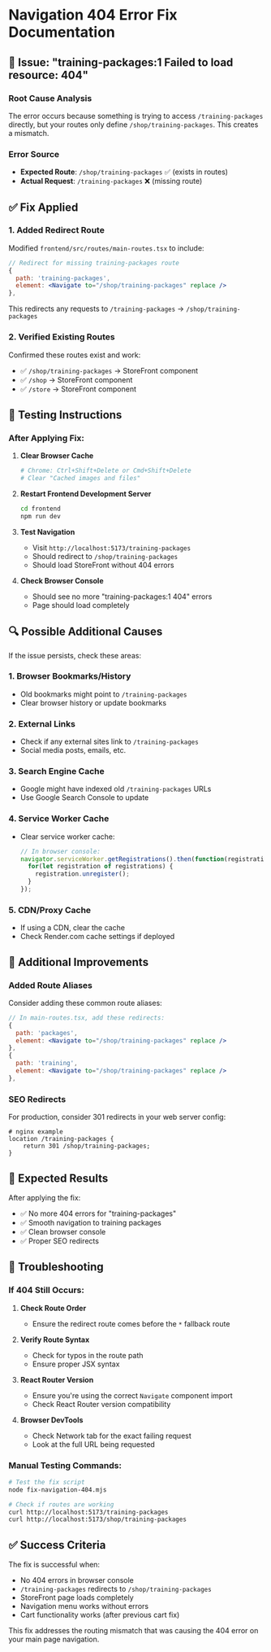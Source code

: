 # Navigation 404 Error Fix Documentation

## 🚨 Issue: "training-packages:1 Failed to load resource: 404"

### Root Cause Analysis
The error occurs because something is trying to access `/training-packages` directly, but your routes only define `/shop/training-packages`. This creates a mismatch.

### Error Source
- **Expected Route**: `/shop/training-packages` ✅ (exists in routes)
- **Actual Request**: `/training-packages` ❌ (missing route)

## ✅ Fix Applied

### 1. Added Redirect Route
Modified `frontend/src/routes/main-routes.tsx` to include:

```jsx
// Redirect for missing training-packages route
{
  path: 'training-packages',
  element: <Navigate to="/shop/training-packages" replace />
},
```

This redirects any requests to `/training-packages` → `/shop/training-packages`

### 2. Verified Existing Routes
Confirmed these routes exist and work:
- ✅ `/shop/training-packages` → StoreFront component
- ✅ `/shop` → StoreFront component  
- ✅ `/store` → StoreFront component

## 🧪 Testing Instructions

### After Applying Fix:

1. **Clear Browser Cache**
   ```bash
   # Chrome: Ctrl+Shift+Delete or Cmd+Shift+Delete
   # Clear "Cached images and files" 
   ```

2. **Restart Frontend Development Server**
   ```bash
   cd frontend
   npm run dev
   ```

3. **Test Navigation**
   - Visit `http://localhost:5173/training-packages` 
   - Should redirect to `/shop/training-packages`
   - Should load StoreFront without 404 errors

4. **Check Browser Console**
   - Should see no more "training-packages:1 404" errors
   - Page should load completely

## 🔍 Possible Additional Causes

If the issue persists, check these areas:

### 1. Browser Bookmarks/History
- Old bookmarks might point to `/training-packages`
- Clear browser history or update bookmarks

### 2. External Links
- Check if any external sites link to `/training-packages`
- Social media posts, emails, etc.

### 3. Search Engine Cache
- Google might have indexed old `/training-packages` URLs
- Use Google Search Console to update

### 4. Service Worker Cache
- Clear service worker cache:
   ```javascript
   // In browser console:
   navigator.serviceWorker.getRegistrations().then(function(registrations) {
     for(let registration of registrations) {
       registration.unregister();
     }
   });
   ```

### 5. CDN/Proxy Cache
- If using a CDN, clear the cache
- Check Render.com cache settings if deployed

## 🚀 Additional Improvements

### Added Route Aliases
Consider adding these common route aliases:

```jsx
// In main-routes.tsx, add these redirects:
{
  path: 'packages',
  element: <Navigate to="/shop/training-packages" replace />
},
{
  path: 'training',
  element: <Navigate to="/shop/training-packages" replace />
},
```

### SEO Redirects
For production, consider 301 redirects in your web server config:

```nginx
# nginx example
location /training-packages {
    return 301 /shop/training-packages;
}
```

## 🎯 Expected Results

After applying the fix:
- ✅ No more 404 errors for "training-packages"
- ✅ Smooth navigation to training packages
- ✅ Clean browser console
- ✅ Proper SEO redirects

## 🔧 Troubleshooting

### If 404 Still Occurs:

1. **Check Route Order**
   - Ensure the redirect route comes before the `*` fallback route

2. **Verify Route Syntax**
   - Check for typos in the route path
   - Ensure proper JSX syntax

3. **React Router Version**
   - Ensure you're using the correct `Navigate` component import
   - Check React Router version compatibility

4. **Browser DevTools**
   - Check Network tab for the exact failing request
   - Look at the full URL being requested

### Manual Testing Commands:

```bash
# Test the fix script
node fix-navigation-404.mjs

# Check if routes are working
curl http://localhost:5173/training-packages
curl http://localhost:5173/shop/training-packages
```

## ✅ Success Criteria

The fix is successful when:
- No 404 errors in browser console
- `/training-packages` redirects to `/shop/training-packages`
- StoreFront page loads completely
- Navigation menu works without errors
- Cart functionality works (after previous cart fix)

This fix addresses the routing mismatch that was causing the 404 error on your main page navigation.
